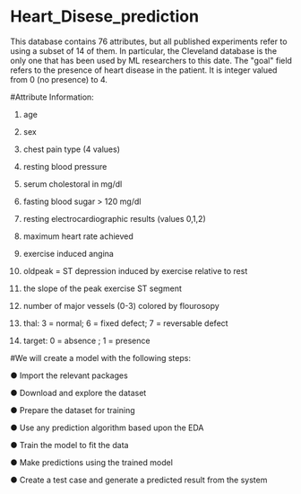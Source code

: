 # Heart_Disese_prediction
This database contains 76 attributes, but all published experiments refer to using a subset of 14 of them. In particular, the Cleveland database is the only one that has been used by ML researchers to this date. The "goal" field refers to the presence of heart disease in the patient. It is integer valued from 0 (no presence) to 4.

#Attribute Information:

1. age

2. sex

3. chest pain type (4 values)

4. resting blood pressure

5. serum cholestoral in mg/dl

6. fasting blood sugar > 120 mg/dl

7. resting electrocardiographic results (values 0,1,2)

8. maximum heart rate achieved

9. exercise induced angina

10. oldpeak = ST depression induced by exercise relative to rest

11. the slope of the peak exercise ST segment

12. number of major vessels (0-3) colored by flourosopy

13. thal: 3 = normal; 6 = fixed defect; 7 = reversable defect

14. target: 0 = absence ; 1 = presence

#We will create a model with the following steps:

● Import the relevant packages

● Download and explore the dataset

● Prepare the dataset for training

● Use any prediction algorithm based upon the EDA

● Train the model to fit the data

● Make predictions using the trained model

● Create a test case and generate a predicted result from the system
